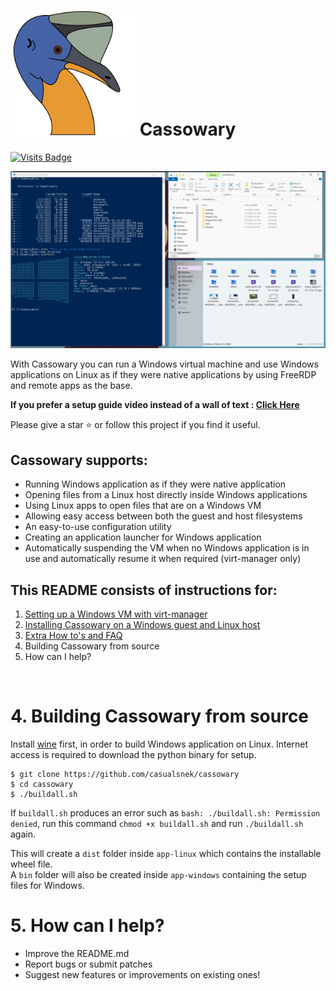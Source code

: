 # <img src="app-linux/src/cassowary/gui/extrares/cassowary.svg" alt="Logo" width="200"/>  Cassowary 

[![Visits Badge](https://badges.pufler.dev/visits/casualsnek/cassowary)](https://github.com/casualsnek)

![App Demo GIF](docs/img/app-preview.gif)

With Cassowary you can run a Windows virtual machine and use Windows applications on Linux as if they were native applications by using FreeRDP and remote apps as the base.

**If you prefer a setup guide video instead of a wall of text :  [Click Here](https://www.youtube.com/watch?v=ftq-c_VgmK0)**

Please give a star ⭐ or follow this project if you find it useful.

## Cassowary supports:
 - Running Windows application as if they were native application
 - Opening files from a Linux host directly inside Windows applications
 - Using Linux apps to open files that are on a Windows VM
 - Allowing easy access between both the guest and host filesystems
 - An easy-to-use configuration utility
 - Creating an application launcher for Windows application
 - Automatically suspending the VM when no Windows application is in use and automatically resume it when required (virt-manager only)

## This README consists of instructions for:
1. [Setting up a Windows VM with virt-manager](docs/1-virt-manager.md)
2. [Installing Cassowary on a Windows guest and Linux host](docs/2-cassowary-install.md)
3. [Extra How to's and FAQ](docs/3-faq.md)
4. Building Cassowary from source
5. How can I help?

<br>


# 4. Building Cassowary from source
Install [wine](https://wiki.winehq.org/Download) first, in order to build Windows application on Linux. Internet access is required to download the python binary for setup. 

```
$ git clone https://github.com/casualsnek/cassowary
$ cd cassowary
$ ./buildall.sh
```
If `buildall.sh` produces an error such as `bash: ./buildall.sh: Permission denied`, run this command `chmod +x buildall.sh` and run `./buildall.sh` again.

This will create a `dist` folder inside `app-linux` which contains the installable wheel file.  
A `bin` folder will also be created inside `app-windows` containing the setup files for Windows.

# 5. How can I help?
- Improve the README.md
- Report bugs or submit patches
- Suggest new features or improvements on existing ones!
